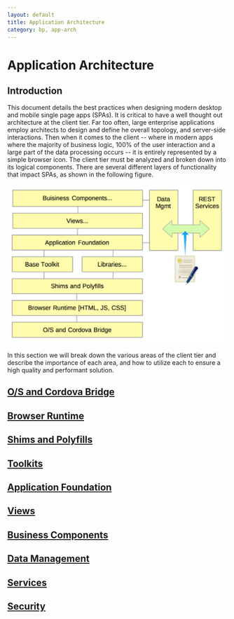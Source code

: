 ```yaml
---
layout: default
title: Application Architecture
category: bp, app-arch
---
```


# Application Architecture

## Introduction

This document details the best practices when designing modern desktop and mobile single page apps (SPAs). It is critical to have a well thought out architecture at the client tier. Far too often, large enterprise applications employ architects to design and define he overall topology, and server-side interactions. Then when it comes to the client -- where in modern apps where the majority of business logic, 100% of the user interaction and a large part of the data processing occurs -- it is entirely represented by a simple browser icon.  The client tier must be analyzed and broken down into its logical components. There are several different layers of functionality that impact SPAs, as shown in the following figure.

![SPA layered environment](./images/app-arch-layers.png)

In this section we will break down the various areas of the client tier and describe the importance of each area, and how to utilize each to ensure a high quality and performant solution.


## [O/S and Cordova Bridge](./os-cordova.html)

## [Browser Runtime](./browser.html)

## [Shims and Polyfills](./shims.html)

## [Toolkits](./toolkits.html)

## [Application Foundation](./app-foundation.html)

## [Views](./views.html)

## [Business Components](./business-components)

## [Data Management](./data-management)

## [Services](./services.html)

## [Security](./security)

